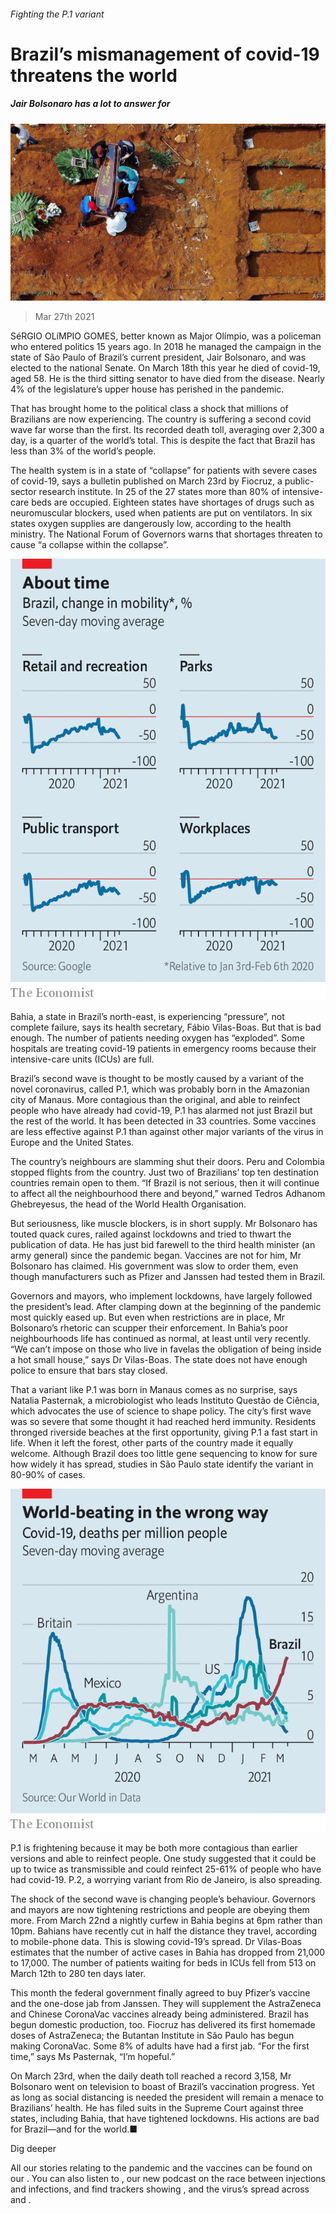 ###### Fighting the P.1 variant

# Brazil’s mismanagement of covid-19 threatens the world 

##### Jair Bolsonaro has a lot to answer for 

![image](images/20210327_AMP001_0.jpg) 

> Mar 27th 2021 

SéRGIO OLíMPIO GOMES, better known as Major Olímpio, was a policeman who entered politics 15 years ago. In 2018 he managed the campaign in the state of São Paulo of Brazil’s current president, Jair Bolsonaro, and was elected to the national Senate. On March 18th this year he died of covid-19, aged 58. He is the third sitting senator to have died from the disease. Nearly 4% of the legislature’s upper house has perished in the pandemic.

That has brought home to the political class a shock that millions of Brazilians are now experiencing. The country is suffering a second covid wave far worse than the first. Its recorded death toll, averaging over 2,300 a day, is a quarter of the world’s total. This is despite the fact that Brazil has less than 3% of the world’s people.


The health system is in a state of “collapse” for patients with severe cases of covid-19, says a bulletin published on March 23rd by Fiocruz, a public-sector research institute. In 25 of the 27 states more than 80% of intensive-care beds are occupied. Eighteen states have shortages of drugs such as neuromuscular blockers, used when patients are put on ventilators. In six states oxygen supplies are dangerously low, according to the health ministry. The National Forum of Governors warns that shortages threaten to cause “a collapse within the collapse”.

![image](images/20210327_amc276.png) 


Bahia, a state in Brazil’s north-east, is experiencing “pressure”, not complete failure, says its health secretary, Fábio Vilas-Boas. But that is bad enough. The number of patients needing oxygen has “exploded”. Some hospitals are treating covid-19 patients in emergency rooms because their intensive-care units (ICUs) are full.

Brazil’s second wave is thought to be mostly caused by a variant of the novel coronavirus, called P.1, which was probably born in the Amazonian city of Manaus. More contagious than the original, and able to reinfect people who have already had covid-19, P.1 has alarmed not just Brazil but the rest of the world. It has been detected in 33 countries. Some vaccines are less effective against P.1 than against other major variants of the virus in Europe and the United States.

The country’s neighbours are slamming shut their doors. Peru and Colombia stopped flights from the country. Just two of Brazilians’ top ten destination countries remain open to them. “If Brazil is not serious, then it will continue to affect all the neighbourhood there and beyond,” warned Tedros Adhanom Ghebreyesus, the head of the World Health Organisation.

But seriousness, like muscle blockers, is in short supply. Mr Bolsonaro has touted quack cures, railed against lockdowns and tried to thwart the publication of data. He has just bid farewell to the third health minister (an army general) since the pandemic began. Vaccines are not for him, Mr Bolsonaro has claimed. His government was slow to order them, even though manufacturers such as Pfizer and Janssen had tested them in Brazil.

Governors and mayors, who implement lockdowns, have largely followed the president’s lead. After clamping down at the beginning of the pandemic most quickly eased up. But even when restrictions are in place, Mr Bolsonaro’s rhetoric can scupper their enforcement. In Bahia’s poor neighbourhoods life has continued as normal, at least until very recently. “We can’t impose on those who live in favelas the obligation of being inside a hot small house,” says Dr Vilas-Boas. The state does not have enough police to ensure that bars stay closed.

That a variant like P.1 was born in Manaus comes as no surprise, says Natalia Pasternak, a microbiologist who leads Instituto Questão de Ciência, which advocates the use of science to shape policy. The city’s first wave was so severe that some thought it had reached herd immunity. Residents thronged riverside beaches at the first opportunity, giving P.1 a fast start in life. When it left the forest, other parts of the country made it equally welcome. Although Brazil does too little gene sequencing to know for sure how widely it has spread, studies in São Paulo state identify the variant in 80-90% of cases.

![image](images/20210327_AMC277.png) 


P.1 is frightening because it may be both more contagious than earlier versions and able to reinfect people. One study suggested that it could be up to twice as transmissible and could reinfect 25-61% of people who have had covid-19. P.2, a worrying variant from Rio de Janeiro, is also spreading.

The shock of the second wave is changing people’s behaviour. Governors and mayors are now tightening restrictions and people are obeying them more. From March 22nd a nightly curfew in Bahia begins at 6pm rather than 10pm. Bahians have recently cut in half the distance they travel, according to mobile-phone data. This is slowing covid-19’s spread. Dr Vilas-Boas estimates that the number of active cases in Bahia has dropped from 21,000 to 17,000. The number of patients waiting for beds in ICUs fell from 513 on March 12th to 280 ten days later.

This month the federal government finally agreed to buy Pfizer’s vaccine and the one-dose jab from Janssen. They will supplement the AstraZeneca and Chinese CoronaVac vaccines already being administered. Brazil has begun domestic production, too. Fiocruz has delivered its first homemade doses of AstraZeneca; the Butantan Institute in São Paulo has begun making CoronaVac. Some 8% of adults have had a first jab. “For the first time,” says Ms Pasternak, “I’m hopeful.”

On March 23rd, when the daily death toll reached a record 3,158, Mr Bolsonaro went on television to boast of Brazil’s vaccination progress. Yet as long as social distancing is needed the president will remain a menace to Brazilians’ health. He has filed suits in the Supreme Court against three states, including Bahia, that have tightened lockdowns. His actions are bad for Brazil—and for the world.■

Dig deeper

All our stories relating to the pandemic and the vaccines can be found on our . You can also listen to , our new podcast on the race between injections and infections, and find trackers showing ,  and the virus’s spread across  and .


